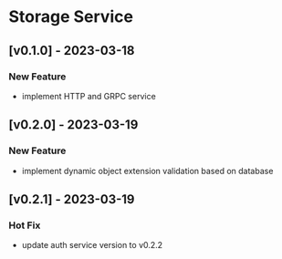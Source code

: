 # Storage Service

## [v0.1.0] - 2023-03-18
### New Feature
- implement HTTP and GRPC service

## [v0.2.0] - 2023-03-19
### New Feature
- implement dynamic object extension validation based on database

## [v0.2.1] - 2023-03-19
### Hot Fix
- update auth service version to v0.2.2
